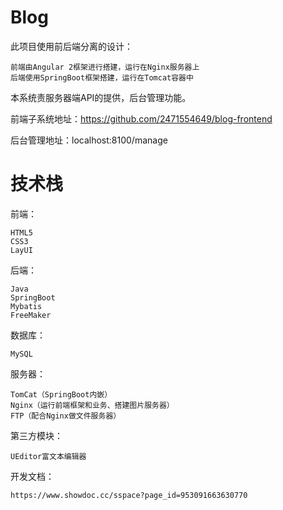 # Blog
此项目使用前后端分离的设计：

    前端由Angular 2框架进行搭建，运行在Nginx服务器上
    后端使用SpringBoot框架搭建，运行在Tomcat容器中
   
本系统责服务器端API的提供，后台管理功能。

前端子系统地址：https://github.com/2471554649/blog-frontend
  
后台管理地址：localhost:8100/manage  

# 技术栈
前端：   

	HTML5   	
	CSS3
	LayUI  
后端：  

	Java
	SpringBoot
	Mybatis
	FreeMaker
数据库：  

	MySQL
	
服务器：

    TomCat（SpringBoot内嵌）
    Nginx（运行前端框架和业务、搭建图片服务器）
    FTP（配合Nginx做文件服务器）

第三方模块：
    
    UEditor富文本编辑器

开发文档：

    https://www.showdoc.cc/sspace?page_id=953091663630770